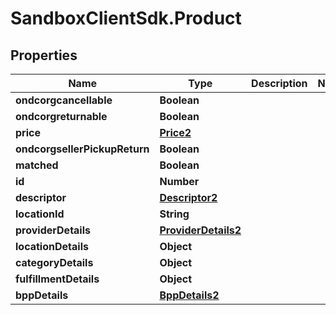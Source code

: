 # SandboxClientSdk.Product

## Properties
Name | Type | Description | Notes
------------ | ------------- | ------------- | -------------
**ondcorgcancellable** | **Boolean** |  | 
**ondcorgreturnable** | **Boolean** |  | 
**price** | [**Price2**](Price2.md) |  | 
**ondcorgsellerPickupReturn** | **Boolean** |  | 
**matched** | **Boolean** |  | 
**id** | **Number** |  | 
**descriptor** | [**Descriptor2**](Descriptor2.md) |  | 
**locationId** | **String** |  | 
**providerDetails** | [**ProviderDetails2**](ProviderDetails2.md) |  | 
**locationDetails** | **Object** |  | 
**categoryDetails** | **Object** |  | 
**fulfillmentDetails** | **Object** |  | 
**bppDetails** | [**BppDetails2**](BppDetails2.md) |  | 
